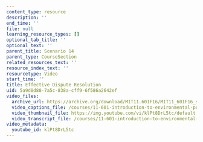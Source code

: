 ```yaml
---
content_type: resource
description: ''
end_time: ''
file: null
learning_resource_types: []
optional_tab_title: ''
optional_text: ''
parent_title: Scenario 14
parent_type: CourseSection
related_resources_text: ''
resource_index_text: ''
resourcetype: Video
start_time: ''
title: Effective Dispute Resolution
uid: 5a9d8d88-7a5c-838a-cff9-6f586a2642ef
video_files:
  archive_url: https://archive.org/download/MIT11.601F16/MIT11_601F16_s13_300k.mp4
  video_captions_file: /courses/11-601-introduction-to-environmental-policy-and-planning-fall-2016/4ae67be7dea95179a5d1972154a9b86f_klPt8DrL5tc.vtt
  video_thumbnail_file: https://img.youtube.com/vi/klPt8DrL5tc/default.jpg
  video_transcript_file: /courses/11-601-introduction-to-environmental-policy-and-planning-fall-2016/188509d1bea80f856aafd9cf8e86b6ba_klPt8DrL5tc.pdf
video_metadata:
  youtube_id: klPt8DrL5tc
---
```


